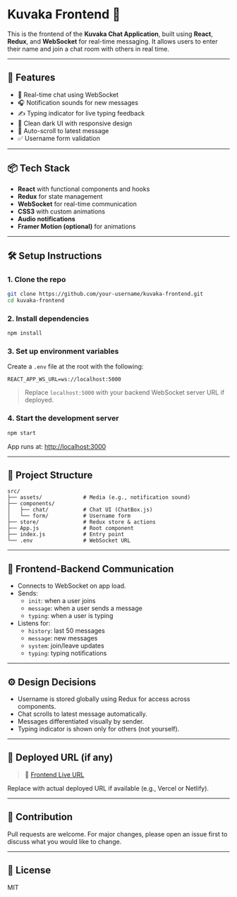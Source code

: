 
# Kuvaka Frontend 🎯

This is the frontend of the **Kuvaka Chat Application**, built using **React**, **Redux**, and **WebSocket** for real-time messaging. It allows users to enter their name and join a chat room with others in real time.

---

## 🚀 Features

- 💬 Real-time chat using WebSocket
- 🎧 Notification sounds for new messages
- ✍️ Typing indicator for live typing feedback
- 🌙 Clean dark UI with responsive design
- 🔄 Auto-scroll to latest message
- ✅ Username form validation

---

## 📦 Tech Stack

- **React** with functional components and hooks
- **Redux** for state management
- **WebSocket** for real-time communication
- **CSS3** with custom animations
- **Audio notifications**
- **Framer Motion (optional)** for animations

---

## 🛠️ Setup Instructions

### 1. Clone the repo
```bash
git clone https://github.com/your-username/kuvaka-frontend.git
cd kuvaka-frontend
```

### 2. Install dependencies
```bash
npm install
```

### 3. Set up environment variables

Create a `.env` file at the root with the following:

```env
REACT_APP_WS_URL=ws://localhost:5000
```

> Replace `localhost:5000` with your backend WebSocket server URL if deployed.

### 4. Start the development server
```bash
npm start
```

App runs at: [http://localhost:3000](http://localhost:3000)

---

## 📁 Project Structure

```
src/
├── assets/             # Media (e.g., notification sound)
├── components/
│   ├── chat/           # Chat UI (ChatBox.js)
│   └── form/           # Username form
├── store/              # Redux store & actions
├── App.js              # Root component
├── index.js            # Entry point
└── .env                # WebSocket URL
```

---

## 🔄 Frontend-Backend Communication

- Connects to WebSocket on app load.
- Sends:
  - `init`: when a user joins
  - `message`: when a user sends a message
  - `typing`: when a user is typing
- Listens for:
  - `history`: last 50 messages
  - `message`: new messages
  - `system`: join/leave updates
  - `typing`: typing notifications

---

## ⚙️ Design Decisions

- Username is stored globally using Redux for access across components.
- Chat scrolls to latest message automatically.
- Messages differentiated visually by sender.
- Typing indicator is shown only for others (not yourself).

---

## 📡 Deployed URL (if any)

> 🔗 [Frontend Live URL](https://kuvaka-frontend.vercel.app/)

Replace with actual deployed URL if available (e.g., Vercel or Netlify).

---

## 🙌 Contribution

Pull requests are welcome. For major changes, please open an issue first to discuss what you would like to change.

---

## 📄 License

MIT
